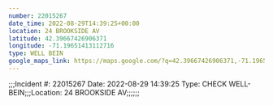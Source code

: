 ```yaml
---
number: 22015267
date_time: 2022-08-29T14:39:25+00:00
location: 24 BROOKSIDE AV
latitude: 42.39667426906371
longitude: -71.19651413112716
type: WELL BEIN
google_maps_link: https://maps.google.com/?q=42.39667426906371,-71.19651413112716
---
```


;;;Incident #: 22015267  Date: 2022-08-29 14:39:25   Type: CHECK WELL-BEIN;;;Location: 24 BROOKSIDE AV;;;;;;
